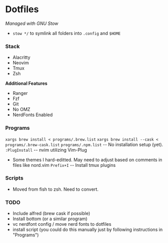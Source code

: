 # Dotfiles

*Managed with GNU Stow*
- `stow */` to symlink all folders into `.config` and `$HOME`

### Stack
- Alacritty
- Neovim
- Tmux
- Zsh

**Additional Features**
- Ranger
- Fzf
- Git
- No OMZ
- NerdFonts Enabled

### Programs
`xargs brew install < programs/.brew.list`
`xargs brew install --cask < programs/.brew-cask.list`
`programs/.npm.list` -- No installation setup (yet).
`:PlugInstall` -- nvim utilizing Vim-Plug
  - Some themes I hard-editted. May need to adjust
  based on comments in files like nord.vim
`Prefix+I` -- Install tmux plugins

### Scripts
- Moved from fish to zsh. Need to convert.

### TODO
- Include alfred (brew cask if possible)
- Install bottom (or a similar program)
- vc nerdfont config / move nerd fonts to dotfiles
- install script (you could do this manually just by following instructions in "Programs")

